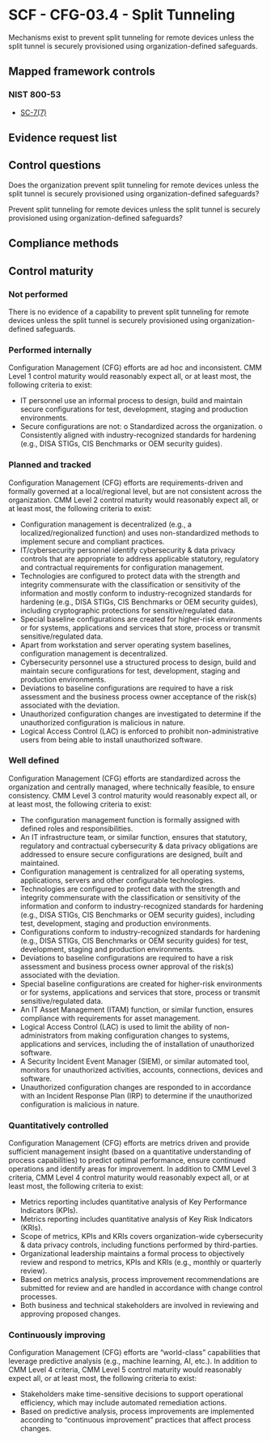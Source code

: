 # SCF - CFG-03.4 - Split Tunneling
Mechanisms exist to prevent split tunneling for remote devices unless the split tunnel is securely provisioned using organization-defined safeguards.
## Mapped framework controls
### NIST 800-53
- [SC-7(7)](../nist80053/sc-7-7.md)

## Evidence request list


## Control questions
Does the organization prevent split tunneling for remote devices unless the split tunnel is securely provisioned using organization-defined safeguards?

Prevent split tunneling for remote devices unless the split tunnel is securely provisioned using organization-defined safeguards?

## Compliance methods


## Control maturity
### Not performed
There is no evidence of a capability to prevent split tunneling for remote devices unless the split tunnel is securely provisioned using organization-defined safeguards.

### Performed internally
Configuration Management (CFG) efforts are ad hoc and inconsistent. CMM Level 1 control maturity would reasonably expect all, or at least most, the following criteria to exist:
- IT personnel use an informal process to design, build and maintain secure configurations for test, development, staging and production environments.
- Secure configurations are not:
o	Standardized across the organization.
o	Consistently aligned with industry-recognized standards for hardening (e.g., DISA STIGs, CIS Benchmarks or OEM security guides).

### Planned and tracked
Configuration Management (CFG) efforts are requirements-driven and formally governed at a local/regional level, but are not consistent across the organization. CMM Level 2 control maturity would reasonably expect all, or at least most, the following criteria to exist:
- Configuration management is decentralized (e.g., a localized/regionalized function) and uses non-standardized methods to implement secure and compliant practices.
- IT/cybersecurity personnel identify cybersecurity & data privacy controls that are appropriate to address applicable statutory, regulatory and contractual requirements for configuration management.
- Technologies are configured to protect data with the strength and integrity commensurate with the classification or sensitivity of the information and mostly conform to industry-recognized standards for hardening (e.g., DISA STIGs, CIS Benchmarks or OEM security guides), including cryptographic protections for sensitive/regulated data.
- Special baseline configurations are created for higher-risk environments or for systems, applications and services that store, process or transmit sensitive/regulated data.
- Apart from workstation and server operating system baselines, configuration management is decentralized.
- Cybersecurity personnel use a structured process to design, build and maintain secure configurations for test, development, staging and production environments.
- Deviations to baseline configurations are required to have a risk assessment and the business process owner acceptance of the risk(s) associated with the deviation.
- Unauthorized configuration changes are investigated to determine if the unauthorized configuration is malicious in nature.
- Logical Access Control (LAC) is enforced to prohibit non-administrative users from being able to install unauthorized software.

### Well defined
Configuration Management (CFG) efforts are standardized across the organization and centrally managed, where technically feasible, to ensure consistency. CMM Level 3 control maturity would reasonably expect all, or at least most, the following criteria to exist:
- The configuration management function is formally assigned with defined roles and responsibilities.
- An IT infrastructure team, or similar function, ensures that statutory, regulatory and contractual cybersecurity & data privacy obligations are addressed to ensure secure configurations are designed, built and maintained.
- Configuration management is centralized for all operating systems, applications, servers and other configurable technologies.
- Technologies are configured to protect data with the strength and integrity commensurate with the classification or sensitivity of the information and conform to industry-recognized standards for hardening (e.g., DISA STIGs, CIS Benchmarks or OEM security guides), including test, development, staging and production environments.
- Configurations conform to industry-recognized standards for hardening (e.g., DISA STIGs, CIS Benchmarks or OEM security guides) for test, development, staging and production environments.
- Deviations to baseline configurations are required to have a risk assessment and business process owner approval of the risk(s) associated with the deviation.
- Special baseline configurations are created for higher-risk environments or for systems, applications and services that store, process or transmit sensitive/regulated data.
- An IT Asset Management (ITAM) function, or similar function, ensures compliance with requirements for asset management.
- Logical Access Control (LAC) is used to limit the ability of non-administrators from making configuration changes to systems, applications and services, including the of installation of unauthorized software.
- A Security Incident Event Manager (SIEM), or similar automated tool, monitors for unauthorized activities, accounts, connections, devices and software.
- Unauthorized configuration changes are responded to in accordance with an Incident Response Plan (IRP) to determine if the unauthorized configuration is malicious in nature.

### Quantitatively controlled
Configuration Management (CFG) efforts are metrics driven and provide sufficient management insight (based on a quantitative understanding of process capabilities) to predict optimal performance, ensure continued operations and identify areas for improvement. In addition to CMM Level 3 criteria, CMM Level 4 control maturity would reasonably expect all, or at least most, the following criteria to exist:
- Metrics reporting includes quantitative analysis of Key Performance Indicators (KPIs).
- Metrics reporting includes quantitative analysis of Key Risk Indicators (KRIs).
- Scope of metrics, KPIs and KRIs covers organization-wide cybersecurity & data privacy controls, including functions performed by third-parties.
- Organizational leadership maintains a formal process to objectively review and respond to metrics, KPIs and KRIs (e.g., monthly or quarterly review).
- Based on metrics analysis, process improvement recommendations are submitted for review and are handled in accordance with change control processes.
- Both business and technical stakeholders are involved in reviewing and approving proposed changes.

### Continuously improving
Configuration Management (CFG) efforts are “world-class” capabilities that leverage predictive analysis (e.g., machine learning, AI, etc.). In addition to CMM Level 4 criteria, CMM Level 5 control maturity would reasonably expect all, or at least most, the following criteria to exist:
- Stakeholders make time-sensitive decisions to support operational efficiency, which may include automated remediation actions.
- Based on predictive analysis, process improvements are implemented according to “continuous improvement” practices that affect process changes.
